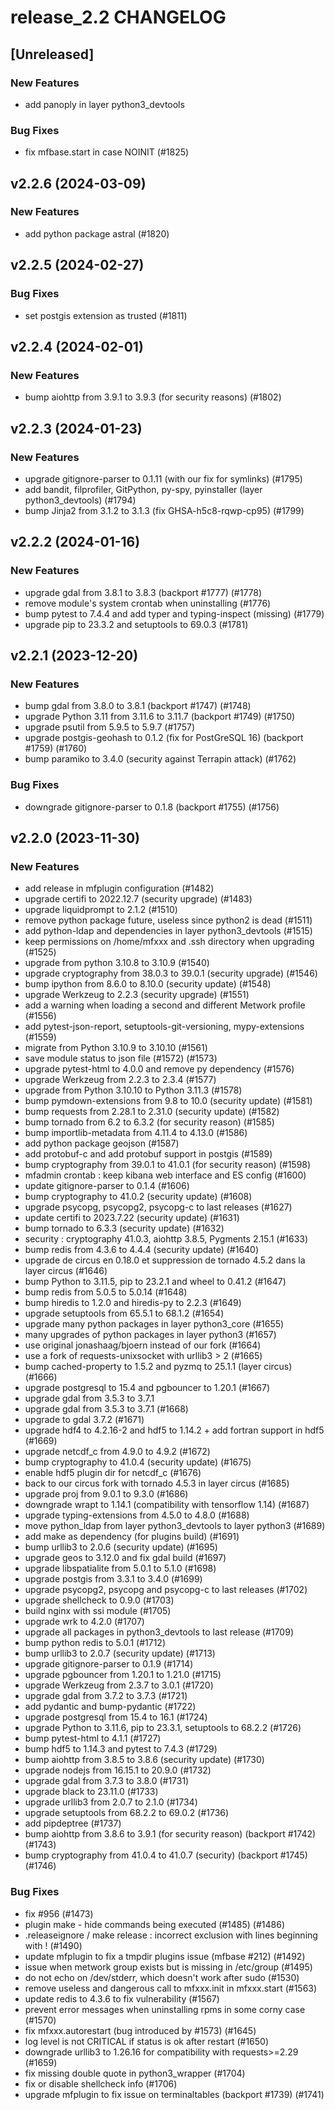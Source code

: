 # release_2.2 CHANGELOG

## [Unreleased]

### New Features

- add panoply in layer python3_devtools

### Bug Fixes

- fix mfbase.start in case NOINIT (#1825)

## v2.2.6 (2024-03-09)

### New Features

- add python package astral (#1820)

## v2.2.5 (2024-02-27)

### Bug Fixes

- set postgis extension as trusted (#1811)

## v2.2.4 (2024-02-01)

### New Features

- bump aiohttp from 3.9.1 to 3.9.3 (for security reasons) (#1802)

## v2.2.3 (2024-01-23)

### New Features

- upgrade gitignore-parser to 0.1.11 (with our fix for symlinks)  (#1795)
- add bandit, filprofiler, GitPython, py-spy, pyinstaller (layer python3_devtools) (#1794)
- bump Jinja2 from 3.1.2 to 3.1.3 (fix GHSA-h5c8-rqwp-cp95) (#1799)

## v2.2.2 (2024-01-16)

### New Features

- upgrade gdal from 3.8.1 to 3.8.3 (backport #1777) (#1778)
- remove module's system crontab when uninstalling (#1776)
- bump pytest to 7.4.4 and add typer and typing-inspect (missing) (#1779)
- upgrade pip to 23.3.2 and setuptools to 69.0.3 (#1781)

## v2.2.1 (2023-12-20)

### New Features

- bump gdal from 3.8.0 to 3.8.1 (backport #1747) (#1748)
- upgrade Python 3.11 from 3.11.6 to 3.11.7 (backport #1749) (#1750)
- upgrade psutil from 5.9.5 to 5.9.7 (#1757)
- upgrade postgis-geohash to 0.1.2 (fix for PostGreSQL 16) (backport #1759) (#1760)
- bump paramiko to 3.4.0 (security against Terrapin attack) (#1762)

### Bug Fixes

- downgrade gitignore-parser to 0.1.8 (backport #1755) (#1756)

## v2.2.0 (2023-11-30)

### New Features

- add release in mfplugin configuration (#1482)
- upgrade certifi to 2022.12.7 (security upgrade) (#1483)
- upgrade liquidprompt to 2.1.2 (#1510)
- remove python package future, useless since python2 is dead (#1511)
- add python-ldap and dependencies in layer python3_devtools (#1515)
- keep permissions on /home/mfxxx and .ssh directory when upgrading (#1525)
- upgrade from python 3.10.8 to 3.10.9 (#1540)
- upgrade cryptography from 38.0.3 to 39.0.1 (security upgrade) (#1546)
- bump ipython from 8.6.0 to 8.10.0 (security update) (#1548)
- upgrade Werkzeug to 2.2.3 (security upgrade) (#1551)
- add a warning when loading a second and different Metwork profile (#1556)
- add pytest-json-report, setuptools-git-versioning, mypy-extensions (#1559)
- migrate from Python 3.10.9 to 3.10.10 (#1561)
- save module status to json file (#1572) (#1573)
- upgrade pytest-html to 4.0.0 and remove py dependency (#1576)
- upgrade Werkzeug from 2.2.3 to 2.3.4 (#1577)
- upgrade from Python 3.10.10 to Python 3.11.3 (#1578)
- bump pymdown-extensions from 9.8 to 10.0 (security update) (#1581)
- bump requests from 2.28.1 to 2.31.0 (security update) (#1582)
- bump tornado from 6.2 to 6.3.2 (for security reason) (#1585)
- bump importlib-metadata from 4.11.4 to 4.13.0 (#1586)
- add python package geojson (#1587)
- add protobuf-c and add protobuf support in postgis (#1589)
- bump cryptography from 39.0.1 to 41.0.1 (for security reason) (#1598)
- mfadmin crontab : keep kibana web interface and ES config (#1600)
- update gitignore-parser to 0.1.4 (#1606)
- bump cryptography to 41.0.2 (security update) (#1608)
- upgrade psycopg, psycopg2, psycopg-c to last releases (#1627)
- update certifi to 2023.7.22 (security update) (#1631)
- bump tornado to 6.3.3 (security update) (#1632)
- security : cryptography 41.0.3, aiohttp 3.8.5, Pygments 2.15.1 (#1633)
- bump redis from 4.3.6 to 4.4.4 (security update) (#1640)
- upgrade de circus en 0.18.0 et suppression de tornado 4.5.2 dans la layer circus (#1646)
- bump Python to 3.11.5, pip to 23.2.1 and wheel to 0.41.2 (#1647)
- bump redis from 5.0.5 to 5.0.14 (#1648)
- bump hiredis to 1.2.0 and hiredis-py to 2.2.3 (#1649)
- upgrade setuptools from 65.5.1 to 68.1.2 (#1654)
- upgrade many python packages in layer python3_core (#1655)
- many upgrades of python packages in layer python3 (#1657)
- use original jonashaag/bjoern instead of our fork (#1664)
- use a fork of requests-unixsocket with urllib3 > 2 (#1665)
- bump cached-property to 1.5.2 and pyzmq to 25.1.1 (layer circus) (#1666)
- upgrade postgresql to 15.4 and pgbouncer to 1.20.1 (#1667)
- upgrade gdal from 3.5.3 to 3.7.1
- upgrade gdal from 3.5.3 to 3.7.1 (#1668)
- upgrade to gdal 3.7.2 (#1671)
- upgrade hdf4 to 4.2.16-2 and hdf5 to 1.14.2 + add fortran support in hdf5 (#1669)
- upgrade netcdf_c from 4.9.0 to 4.9.2 (#1672)
- bump cryptography to 41.0.4 (security update) (#1675)
- enable hdf5 plugin dir for netcdf_c (#1676)
- back to our circus fork with tornado 4.5.3 in layer circus (#1685)
- upgrade proj from 9.0.1 to 9.3.0 (#1686)
- downgrade wrapt to 1.14.1 (compatibility with tensorflow 1.14) (#1687)
- upgrade typing-extensions from 4.5.0 to 4.8.0 (#1688)
- move python_ldap from layer python3_devtools to layer python3 (#1689)
- add make as dependency (for plugins build) (#1691)
- bump urllib3 to 2.0.6 (security update) (#1695)
- upgrade geos to 3.12.0 and fix gdal build (#1697)
- upgrade libspatialite from 5.0.1 to 5.1.0 (#1698)
- upgrade postgis from 3.3.1 to 3.4.0 (#1699)
- upgrade psycopg2, psycopg and psycopg-c to last releases (#1702)
- upgrade shellcheck to 0.9.0 (#1703)
- build nginx with ssi module (#1705)
- upgrade wrk to 4.2.0 (#1707)
- upgrade all packages in python3_devtools to last release (#1709)
- bump python redis to 5.0.1 (#1712)
- bump urllib3 to 2.0.7 (security update) (#1713)
- upgrade gitignore-parser to 0.1.9 (#1714)
- upgrade pgbouncer from 1.20.1 to 1.21.0 (#1715)
- upgrade Werkzeug from 2.3.7 to 3.0.1 (#1720)
- upgrade gdal from 3.7.2 to 3.7.3 (#1721)
- add pydantic and bump-pydantic (#1722)
- upgrade postgresql from 15.4 to 16.1 (#1724)
- upgrade Python to 3.11.6, pip to 23.3.1, setuptools to 68.2.2 (#1726)
- bump pytest-html to 4.1.1 (#1727)
- bump hdf5 to 1.14.3 and pytest to 7.4.3 (#1729)
- bump aiohttp from 3.8.5 to 3.8.6 (security update) (#1730)
- upgrade nodejs from 16.15.1 to 20.9.0 (#1732)
- upgrade gdal from 3.7.3 to 3.8.0 (#1731)
- upgrade black to 23.11.0 (#1733)
- upgrade urllib3 from 2.0.7 to 2.1.0 (#1734)
- upgrade setuptools from 68.2.2 to 69.0.2 (#1736)
- add pipdeptree (#1737)
- bump aiohttp from 3.8.6 to 3.9.1 (for security reason) (backport #1742) (#1743)
- bump cryptography from 41.0.4 to 41.0.7 (security) (backport #1745) (#1746)

### Bug Fixes

- fix #956 (#1473)
- plugin make - hide commands being executed (#1485) (#1486)
- .releaseignore / make release : incorrect exclusion with lines beginning with ! (#1490)
- update mfplugin to fix a tmpdir plugins issue (mfbase #212)  (#1492)
- issue when metwork group exists but is missing in /etc/group (#1495)
- do not echo on /dev/stderr, which doesn't work after sudo (#1530)
- remove useless and dangerous call to mfxxx.init in mfxxx.start (#1563)
- update redis to 4.3.6 to fix vulnerability (#1567)
- prevent error messages when uninstalling rpms in some corny case (#1570)
- fix mfxxx.autorestart (bug introduced by #1573) (#1645)
- log level is not CRITICAL if status is ok after restart (#1650)
- downgrade urllib3 to 1.26.16 for compatibility with requests>=2.29 (#1659)
- fix missing double quote in python3_wrapper (#1704)
- fix or disable shellcheck info (#1706)
- upgrade mfplugin to fix issue on terminaltables (backport #1739) (#1741)


